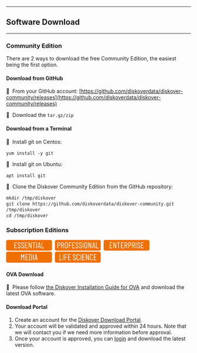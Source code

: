 ___
## Software Download
___

### Community Edition

There are 2 ways to download the free Community Edition, the easiest being the first option.

#### Download from GitHub

🔴 &nbsp;From your GitHub account: [https://github.com/diskoverdata/diskover-community/releases](https://github.com/diskoverdata/diskover-community/releases)

🔴 &nbsp;Download the `tar.gz/zip`

#### Download from a Terminal

🔴 &nbsp;Install git on Centos:
```
yum install -y git
```

🔴 &nbsp;Install git on Ubuntu:
```
apt install git
```

🔴 &nbsp;Clone the Diskover Community Edition from the GitHub repository:
```
mkdir /tmp/diskover
git clone https://github.com/diskoverdata/diskover-community.git /tmp/diskover
cd /tmp/diskover
```

### Subscription Editions

<img src="images/button_edition_essential.png" width="125">&nbsp;&nbsp;<img src="images/button_edition_professional.png" width="125">&nbsp;&nbsp;<img src="images/button_edition_enterprise.png" width="125">&nbsp;&nbsp;<img src="images/button_edition_media.png" width="125">&nbsp;&nbsp;<img src="images/button_edition_life_science.png" width="125">

#### OVA Download

🔴 &nbsp;Please follow [the Diskover Installation Guide for OVA](https://docs.diskoverdata.com/diskover_installation_guide_ova/#how-to-install-ova) and download the latest OVA software.

#### Download Portal

1. Create an account for the [Diskover Download Portal](https://download.diskoverdata.com/register.php).
2. Your account will be validated and approved within 24 hours. Note that we will contact you if we need more information before approval.
3. Once your account is approved, you can [login](https://download.diskoverdata.com/) and download the latest version.
